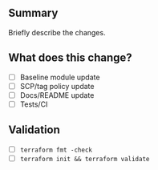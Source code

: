 ## Summary
Briefly describe the changes.

## What does this change?
- [ ] Baseline module update
- [ ] SCP/tag policy update
- [ ] Docs/README update
- [ ] Tests/CI

## Validation
- [ ] `terraform fmt -check`
- [ ] `terraform init && terraform validate`
